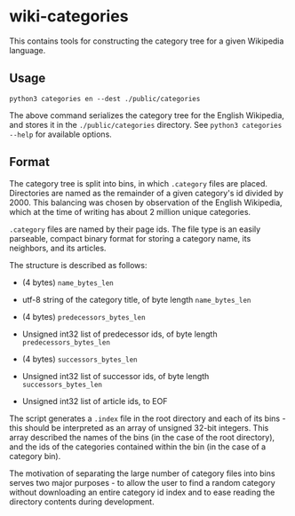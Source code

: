 # wiki-categories

This contains tools for constructing the category tree for a 
given Wikipedia language.

## Usage
```shell
python3 categories en --dest ./public/categories
```

The above command serializes the category tree for the 
English Wikipedia, and stores it in the `./public/categories`
directory. See `python3 categories --help` for available 
options.

## Format

The category tree is split into bins, in which `.category` 
files are placed. Directories are named as the remainder of 
a given category's id divided by 2000. This balancing was 
chosen by observation of the English Wikipedia, which at the 
time of writing has about 2 million unique categories.

`.category` files are named by their page ids. The file type is 
an easily parseable, compact binary format for storing a 
category name, its neighbors, and its articles. 

The structure is described as follows:

* (4 bytes) `name_bytes_len`

* utf-8 string of the category title, of byte length 
  `name_bytes_len`

* (4 bytes) `predecessors_bytes_len`

* Unsigned int32 list of predecessor ids, of byte length
  `predecessors_bytes_len`
* (4 bytes) `successors_bytes_len`

* Unsigned int32 list of successor ids, of byte length 
  `successors_bytes_len`

* Unsigned int32 list of article ids, to EOF

The script generates a `.index` file in the root directory and 
each of its bins - this should be interpreted as an array 
of unsigned 32-bit integers. This array described the names of 
the bins (in the case of the root directory), and the ids of 
the categories contained within the bin (in the case of a 
category bin).

The motivation of separating the large number of category 
files into bins serves two major purposes - to allow the user 
to find a random category without downloading an entire 
category id index and to ease reading the directory 
contents during development.

